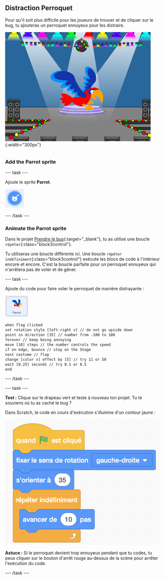 ## Distraction Perroquet

<div style="display: flex; flex-wrap: wrap">
<div style="flex-basis: 200px; flex-grow: 1; margin-right: 15px;">
Pour qu'il soit plus difficile pour les joueurs de trouver et de cliquer sur le bug, tu ajouteras un perroquet ennuyeux pour les distraire. 
</div>
<div>

![Un perroquet coloré sur la scène.](images/parrot-distraction.png){:width="300px"}

</div>
</div>

### Add the Parrot sprite

--- task ---

Ajoute le sprite **Parrot**.

![L'icône 'Choisir un Sprite'.](images/sprite-button.png)

--- /task ---

### Animate the Parrot sprite

Dans le projet [Prendre le bus](https://projects.raspberrypi.org/en/projects/catch-the-bus){:target="_blank"}, tu as utilisé une boucle `répéter`{:class="block3control"}.

Tu utiliseras une boucle différente ici. Une boucle `répéter indéfiniment`{:class="block3control"} exécute les blocs de code à l'intérieur encore et encore. C'est la boucle parfaite pour un perroquet ennuyeux qui n'arrêtera pas de voler et de gêner.

--- task ---

Ajoute du code pour faire voler le perroquet de manière distrayante :

![Le sprite de perroquet.](images/parrot-sprite.png)


```blocks3
when flag clicked
set rotation style [left-right v] // do not go upside down
point in direction [35] // number from -180 to 180
forever // keep being annoying
move [10] steps // the number controls the speed
if on edge, bounce // stay on the Stage
next costume // flap
change [color v] effect by [5] // try 11 or 50
wait [0.25] seconds // try 0.1 or 0.5
end
```

--- /task ---

--- task ---

**Test :** Clique sur le drapeau vert et teste à nouveau ton projet. Tu te souviens où tu as caché le bug ?

Dans Scratch, le code en cours d'exécution s'illumine d'un contour jaune :

![](images/running-code.png)

**Astuce :** Si le perroquet devient trop ennuyeux pendant que tu codes, tu peux cliquer sur le bouton d'arrêt rouge au-dessus de la scène pour arrêter l'exécution du code.

--- /task ---

